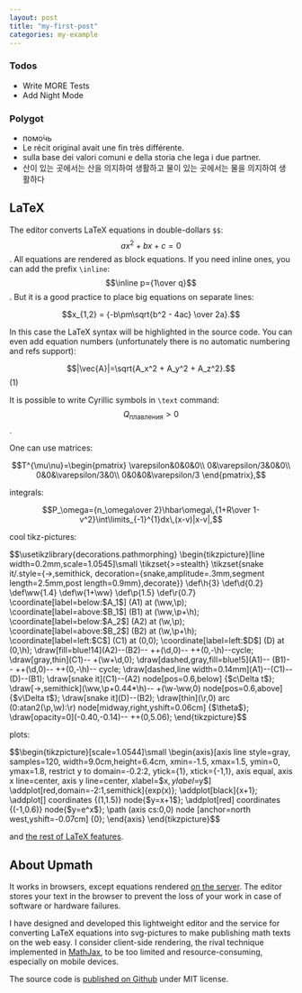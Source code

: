 ```yaml
---
layout: post
title: "my-first-post"
categories: my-example
---
```



### Todos

 - Write MORE Tests
 - Add Night Mode

### Polygot

- помо́чь
- Le récit original avait une fin très différente.
- sulla base dei valori comuni e della storia che lega i due partner.
- 산이 있는 곳에서는 산을 의지하여 생활하고 물이 있는 곳에서는 물을 의지하여 생활하다


## LaTeX

The editor converts LaTeX equations in double-dollars `$$`: $$ax^2+bx+c=0$$. All equations are rendered as block equations. If you need inline ones, you can add the prefix `\inline`: $$\inline p={1\over q}$$. But it is a good practice to place big equations on separate lines:

$$x_{1,2} = {-b\pm\sqrt{b^2 - 4ac} \over 2a}.$$

In this case the LaTeX syntax will be highlighted in the source code. You can even add equation numbers (unfortunately there is no automatic numbering and refs support):

$$|\vec{A}|=\sqrt{A_x^2 + A_y^2 + A_z^2}.$$(1)

It is possible to write Cyrillic symbols in `\text` command: $$Q_\text{плавления}>0$$.

One can use matrices:

$$T^{\mu\nu}=\begin{pmatrix}
\varepsilon&0&0&0\\
0&\varepsilon/3&0&0\\
0&0&\varepsilon/3&0\\
0&0&0&\varepsilon/3
\end{pmatrix},$$

integrals:

$$P_\omega={n_\omega\over 2}\hbar\omega\,{1+R\over 1-v^2}\int\limits_{-1}^{1}dx\,(x-v)|x-v|,$$

cool tikz-pictures:

$$\usetikzlibrary{decorations.pathmorphing}
\begin{tikzpicture}[line width=0.2mm,scale=1.0545]\small
\tikzset{>=stealth}
\tikzset{snake it/.style={->,semithick,
decoration={snake,amplitude=.3mm,segment length=2.5mm,post length=0.9mm},decorate}}
\def\h{3}
\def\d{0.2}
\def\ww{1.4}
\def\w{1+\ww}
\def\p{1.5}
\def\r{0.7}
\coordinate[label=below:$A_1$] (A1) at (\ww,\p);
\coordinate[label=above:$B_1$] (B1) at (\ww,\p+\h);
\coordinate[label=below:$A_2$] (A2) at (\w,\p);
\coordinate[label=above:$B_2$] (B2) at (\w,\p+\h);
\coordinate[label=left:$C$] (C1) at (0,0);
\coordinate[label=left:$D$] (D) at (0,\h);
\draw[fill=blue!14](A2)--(B2)-- ++(\d,0)-- ++(0,-\h)--cycle;
\draw[gray,thin](C1)-- +(\w+\d,0);
\draw[dashed,gray,fill=blue!5](A1)-- (B1)-- ++(\d,0)-- ++(0,-\h)-- cycle;
\draw[dashed,line width=0.14mm](A1)--(C1)--(D)--(B1);
\draw[snake it](C1)--(A2) node[pos=0.6,below] {$c\Delta t$};
\draw[->,semithick](\ww,\p+0.44*\h)-- +(\w-\ww,0) node[pos=0.6,above] {$v\Delta t$};
\draw[snake it](D)--(B2);
\draw[thin](\r,0) arc (0:atan2(\p,\w):\r) node[midway,right,yshift=0.06cm] {$\theta$};
\draw[opacity=0](-0.40,-0.14)-- ++(0,5.06);
\end{tikzpicture}$$

plots:

$$\begin{tikzpicture}[scale=1.0544]\small
\begin{axis}[axis line style=gray,
	samples=120,
	width=9.0cm,height=6.4cm,
	xmin=-1.5, xmax=1.5,
	ymin=0, ymax=1.8,
	restrict y to domain=-0.2:2,
	ytick={1},
	xtick={-1,1},
	axis equal,
	axis x line=center,
	axis y line=center,
	xlabel=$x$,ylabel=$y$]
\addplot[red,domain=-2:1,semithick]{exp(x)};
\addplot[black]{x+1};
\addplot[] coordinates {(1,1.5)} node{$y=x+1$};
\addplot[red] coordinates {(-1,0.6)} node{$y=e^x$};
\path (axis cs:0,0) node [anchor=north west,yshift=-0.07cm] {0};
\end{axis}
\end{tikzpicture}$$

and [the rest of LaTeX features](https://en.wikibooks.org/wiki/LaTeX/Mathematics).

## About Upmath

It works in browsers, except equations rendered [on the server](//tex.s2cms.com/). The editor stores your text in the browser to prevent the loss of your work in case of software or hardware failures.

I have designed and developed this lightweight editor and the service for converting LaTeX equations into svg-pictures to make publishing math texts on the web easy. I consider client-side rendering, the rival technique implemented in [MathJax](https://www.mathjax.org/), to be too limited and resource-consuming, especially on mobile devices.

The source code is [published on Github](https://github.com/parpalak/upmath.me) under MIT license.
